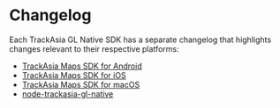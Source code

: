 # Changelog

Each TrackAsia GL Native SDK has a separate changelog that highlights changes relevant to their respective platforms:

* [TrackAsia Maps SDK for Android](../../platform/android/CHANGELOG.md)
* [TrackAsia Maps SDK for iOS](platform/ios/CHANGELOG.md)
* [TrackAsia Maps SDK for macOS](platform/macos/CHANGELOG.md)
* [node-trackasia-gl-native](../../platform/node/CHANGELOG.md)
